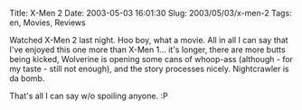 Title: X-Men 2
Date: 2003-05-03 16:01:30
Slug: 2003/05/03/x-men-2
Tags: en, Movies, Reviews


Watched X-Men 2 last night. Hoo boy, what a movie. All in all I can say that
I've enjoyed this one more than X-Men 1… it's longer, there are more butts
being kicked, Wolverine is opening some cans of whoop-ass (although - for my
taste - still not enough), and the story processes nicely. Nightcrawler is da
bomb.

That's all I can say w/o spoiling anyone. :P
